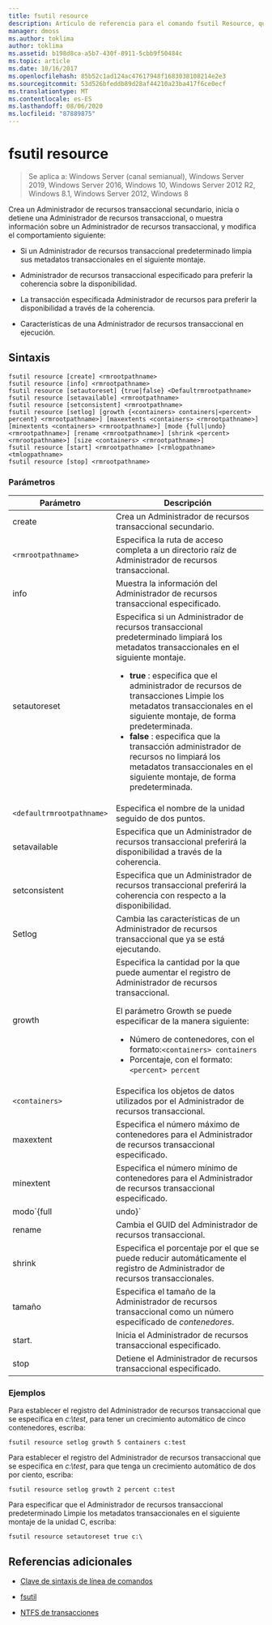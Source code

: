 ```yaml
---
title: fsutil resource
description: Artículo de referencia para el comando fsutil Resource, que administra un Administrador de recursos transaccional y su comportamiento.
manager: dmoss
ms.author: toklima
author: toklima
ms.assetid: b198d8ca-a5b7-430f-8911-5cbb9f50484c
ms.topic: article
ms.date: 10/16/2017
ms.openlocfilehash: 85b52c1ad124ac47617948f1683038108214e2e3
ms.sourcegitcommit: 53d526bfeddb89d28af44210a23ba417f6ce0ecf
ms.translationtype: MT
ms.contentlocale: es-ES
ms.lasthandoff: 08/06/2020
ms.locfileid: "87889875"
---
```

# <a name="fsutil-resource"></a>fsutil resource

> Se aplica a: Windows Server (canal semianual), Windows Server 2019, Windows Server 2016, Windows 10, Windows Server 2012 R2, Windows 8.1, Windows Server 2012, Windows 8

Crea un Administrador de recursos transaccional secundario, inicia o detiene una Administrador de recursos transaccional, o muestra información sobre un Administrador de recursos transaccional, y modifica el comportamiento siguiente:

- Si un Administrador de recursos transaccional predeterminado limpia sus metadatos transaccionales en el siguiente montaje.

- Administrador de recursos transaccional especificado para preferir la coherencia sobre la disponibilidad.

- La transacción especificada Administrador de recursos para preferir la disponibilidad a través de la coherencia.

- Características de una Administrador de recursos transaccional en ejecución.

## <a name="syntax"></a>Sintaxis

```
fsutil resource [create] <rmrootpathname>
fsutil resource [info] <rmrootpathname>
fsutil resource [setautoreset] {true|false} <Defaultrmrootpathname>
fsutil resource [setavailable] <rmrootpathname>
fsutil resource [setconsistent] <rmrootpathname>
fsutil resource [setlog] [growth {<containers> containers|<percent> percent} <rmrootpathname>] [maxextents <containers> <rmrootpathname>] [minextents <containers> <rmrootpathname>] [mode {full|undo} <rmrootpathname>] [rename <rmrootpathname>] [shrink <percent> <rmrootpathname>] [size <containers> <rmrootpathname>]
fsutil resource [start] <rmrootpathname> [<rmlogpathname> <tmlogpathname>
fsutil resource [stop] <rmrootpathname>
```

### <a name="parameters"></a>Parámetros

| Parámetro | Descripción |
| --------- | ----------- |
| create | Crea un Administrador de recursos transaccional secundario. |
| `<rmrootpathname>` | Especifica la ruta de acceso completa a un directorio raíz de Administrador de recursos transaccional. |
| info | Muestra la información del Administrador de recursos transaccional especificado. |
| setautoreset | Especifica si un Administrador de recursos transaccional predeterminado limpiará los metadatos transaccionales en el siguiente montaje.<ul><li>**true** : especifica que el administrador de recursos de transacciones Limpie los metadatos transaccionales en el siguiente montaje, de forma predeterminada.</li><li>**false** : especifica que la transacción administrador de recursos no limpiará los metadatos transaccionales en el siguiente montaje, de forma predeterminada. |
| `<defaultrmrootpathname>` | Especifica el nombre de la unidad seguido de dos puntos. |
| setavailable | Especifica que un Administrador de recursos transaccional preferirá la disponibilidad a través de la coherencia. |
| setconsistent | Especifica que un Administrador de recursos transaccional preferirá la coherencia con respecto a la disponibilidad. |
| Setlog | Cambia las características de un Administrador de recursos transaccional que ya se está ejecutando. |
| growth | Especifica la cantidad por la que puede aumentar el registro de Administrador de recursos transaccional.<p>El parámetro Growth se puede especificar de la manera siguiente:<ul><li>Número de contenedores, con el formato:`<containers> containers`</li><li>Porcentaje, con el formato:`<percent> percent`</li></ul> |
| `<containers>` | Especifica los objetos de datos utilizados por el Administrador de recursos transaccional. |
| maxextent | Especifica el número máximo de contenedores para el Administrador de recursos transaccional especificado. |
| minextent | Especifica el número mínimo de contenedores para el Administrador de recursos transaccional especificado. |
| modo`{full|undo}` | Especifica si todas las transacciones están registradas ( **completo**) o solo se registran los eventos revertidos (**Deshacer**). |
| rename | Cambia el GUID del Administrador de recursos transaccional. |
| shrink | Especifica el porcentaje por el que se puede reducir automáticamente el registro de Administrador de recursos transaccionales. |
| tamaño | Especifica el tamaño de la Administrador de recursos transaccional como un número especificado de *contenedores*. |
| start. | Inicia el Administrador de recursos transaccional especificado. |
| stop | Detiene el Administrador de recursos transaccional especificado. |

### <a name="examples"></a>Ejemplos

Para establecer el registro del Administrador de recursos transaccional que se especifica en *c:\test*, para tener un crecimiento automático de cinco contenedores, escriba:

```
fsutil resource setlog growth 5 containers c:test
```

Para establecer el registro del Administrador de recursos transaccional que se especifica en *c:\test*, para que tenga un crecimiento automático de dos por ciento, escriba:

```
fsutil resource setlog growth 2 percent c:test
```

Para especificar que el Administrador de recursos transaccional predeterminado Limpie los metadatos transaccionales en el siguiente montaje de la unidad C, escriba:

```
fsutil resource setautoreset true c:\
```

## <a name="additional-references"></a>Referencias adicionales

- [Clave de sintaxis de línea de comandos](command-line-syntax-key.md)

- [fsutil](fsutil.md)

- [NTFS de transacciones](/previous-versions/windows/it-pro/windows-server-2008-r2-and-2008/cc730726(v=ws.10))
